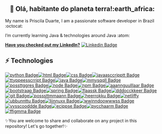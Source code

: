 <h2 align="center"> 👋 Olá, habitante do planeta terra!:earth_africa:</h2>

My name is Priscila Duarte, I am a passionate software developer in Brazil :octocat:

I’m currently learning Java & technologies around Java :atom:

**[Have you checked out my LinkedIn?](https://www.linkedin.com/in/prisciladuarte1993/)**
[![Linkedin Badge](https://img.shields.io/badge/-LinkedIn-blue?style=flat-square&logo=Linkedin&logoColor=white&link=https://https://www.linkedin.com/in/prisciladuarte1993/)](https://www.linkedin.com/in/prisciladuarte1993/)

## ⚡ Technologies

[![python Badge](https://img.shields.io/badge/Python-FFD43B?style=for-the-badge&logo=python&logoColor=darkgreen&link=https://github.com/prisciladuarte)](https://github.com/prisciladuarte)[![html Badge](https://img.shields.io/badge/HTML5-E34F26?style=for-the-badge&logo=html5&logoColor=white&link=https://github.com/prisciladuarte)](https://github.com/prisciladuarte)[![css Badge](https://img.shields.io/badge/CSS3-1572B6?style=for-the-badge&logo=css3&logoColor=white&link=https://github.com/prisciladuarte)](https://github.com/prisciladuarte)[![javaasccripptt Badge](https://img.shields.io/badge/JavaScript-323330?style=for-the-badge&logo=javascript&logoColor=F7DF1E&link=https://github.com/prisciladuarte)](https://github.com/prisciladuarte)[![ttyppeesscrript Badge](https://img.shields.io/badge/TypeScript-007ACC?style=for-the-badge&logo=typescript&logoColor=white&link=https://github.com/prisciladuarte)](https://github.com/prisciladuarte)[![java Badge](https://img.shields.io/badge/Java-ED8B00?style=for-the-badge&logo=java&logoColor=white&link=https://github.com/prisciladuarte)](https://github.com/prisciladuarte)[![mmysqqll Badge](https://img.shields.io/badge/MySQL-00000F?style=for-the-badge&logo=mysql&logoColor=white&link=https://github.com/prisciladuarte)](https://github.com/prisciladuarte)[![possttggres Badge](https://img.shields.io/badge/PostgreSQL-316192?style=for-the-badge&logo=postgresql&logoColor=white&link=https://github.com/prisciladuarte)](https://github.com/prisciladuarte)[![node Badge](https://img.shields.io/badge/Node.js-339933?style=for-the-badge&logo=nodedotjs&logoColor=white&link=https://github.com/prisciladuarte)](https://github.com/prisciladuarte)[![npm Badge](https://img.shields.io/badge/npm-CB3837?style=for-the-badge&logo=npm&logoColor=white&link=https://github.com/prisciladuarte)](https://github.com/prisciladuarte)[![aaannguulllaar Badge](	https://img.shields.io/badge/Angular-DD0031?style=for-the-badge&logo=angular&logoColor=white&link=https://github.com/prisciladuarte)](https://github.com/prisciladuarte)[![bootstraap Badge](https://img.shields.io/badge/Bootstrap-563D7C?style=for-the-badge&logo=bootstrap&logoColor=white&link=https://github.com/prisciladuarte)](https://github.com/prisciladuarte)[![spring Badge](https://img.shields.io/badge/Spring-6DB33F?style=for-the-badge&logo=spring&logoColor=white&link=https://github.com/prisciladuarte)](https://github.com/prisciladuarte)[![flaassk Badge](https://img.shields.io/badge/Flask-000000?style=for-the-badge&logo=flask&logoColor=white&link=https://github.com/prisciladuarte)](https://github.com/prisciladuarte)[![dddocckkeer Badge](https://img.shields.io/badge/Docker-2CA5E0?style=for-the-badge&logo=docker&logoColor=white&link=https://github.com/prisciladuarte)](https://github.com/prisciladuarte)[![git Badge](https://img.shields.io/badge/Git-F05032?style=for-the-badge&logo=git&logoColor=white&link=https://github.com/prisciladuarte)](https://github.com/prisciladuarte)[![posssttmmaann Badge](https://img.shields.io/badge/Postman-FF6C37?style=for-the-badge&logo=Postman&logoColor=white&link=https://github.com/prisciladuarte)](https://github.com/prisciladuarte)[![heerrokku Badge](https://img.shields.io/badge/Heroku-430098?style=for-the-badge&logo=heroku&logoColor=white&link=https://github.com/prisciladuarte)](https://github.com/prisciladuarte)[![netliffy](https://img.shields.io/badge/Netlify-00C7B7?style=for-the-badge&logo=netlify&logoColor=white&link=https://github.com/prisciladuarte)](https://github.com/prisciladuarte)[![ubbunnttu Badge](https://img.shields.io/badge/Ubuntu-E95420?style=for-the-badge&logo=ubuntu&logoColor=white&link=https://github.com/prisciladuarte)](https://github.com/prisciladuarte)[![liinnuxx Badge](https://img.shields.io/badge/Linux-FCC624?style=for-the-badge&logo=linux&logoColor=black&link=https://github.com/prisciladuarte)](https://github.com/prisciladuarte)[![wwinndoowwwss Badge](https://img.shields.io/badge/Windows-0078D6?style=for-the-badge&logo=windows&logoColor=white&link=https://github.com/prisciladuarte)](https://github.com/prisciladuarte)[![vvsscooddde Badge](https://img.shields.io/badge/Visual_Studio_Code-0078D4?style=for-the-badge&logo=visual%20studio%20code&logoColor=white&link=https://github.com/prisciladuarte)](https://github.com/prisciladuarte)[![ecippse Badge](https://img.shields.io/badge/Eclipse-2C2255?style=for-the-badge&logo=eclipse&logoColor=white&link=https://github.com/prisciladuarte)](https://github.com/prisciladuarte)[![pycchaarm Badge](https://img.shields.io/badge/pycharm-143?style=for-the-badge&logo=pycharm&logoColor=black&color=black&labelColor=green&link=https://github.com/prisciladuarte)](https://github.com/prisciladuarte)[![ffigmma Badge](https://img.shields.io/badge/Figma-F24E1E?style=for-the-badge&logo=figma&logoColor=white&link=https://github.com/prisciladuarte)](https://github.com/prisciladuarte)

:sparkles:You are welcome to share and collaborate on any project in this repository! Let's go together!:sparkles:

